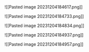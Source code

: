 ![[Pasted image 20231204184617.png]]

![[Pasted image 20231204184733.png]]

![[Pasted image 20231204184834.png]]

![[Pasted image 20231204184937.png]]

![[Pasted image 20231204184957.png]]